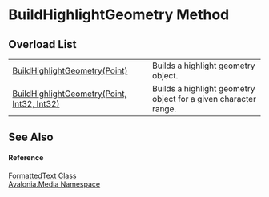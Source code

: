 # BuildHighlightGeometry Method


## Overload List
<table>
<tr>
<td><a href="M_Avalonia_Media_FormattedText_BuildHighlightGeometry_1">BuildHighlightGeometry(Point)</a></td>
<td>Builds a highlight geometry object.</td>
</tr>
<tr>
<td><a href="M_Avalonia_Media_FormattedText_BuildHighlightGeometry">BuildHighlightGeometry(Point, Int32, Int32)</a></td>
<td>Builds a highlight geometry object for a given character range.</td>
</tr>
</table>

## See Also


#### Reference
<a href="T_Avalonia_Media_FormattedText">FormattedText Class</a>  
<a href="N_Avalonia_Media">Avalonia.Media Namespace</a>  
